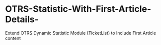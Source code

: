 # OTRS-Statistic-With-First-Article-Details-
Extend OTRS Dynamic Statistic Module (TicketList) to Include First Article content
